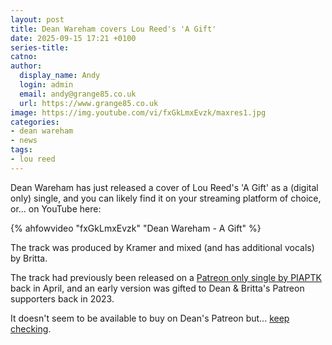 ```yaml
---
layout: post
title: Dean Wareham covers Lou Reed's 'A Gift'
date: 2025-09-15 17:21 +0100
series-title:
catno:
author:
  display_name: Andy
  login: admin
  email: andy@grange85.co.uk
  url: https://www.grange85.co.uk
image: https://img.youtube.com/vi/fxGkLmxEvzk/maxres1.jpg
categories:
- dean wareham
- news
tags:
- lou reed
---
```

Dean Wareham has just released a cover of Lou Reed's 'A Gift' as a (digital only) single, and you can likely find it on your streaming platform of choice, or... on YouTube here:

{% ahfowvideo "fxGkLmxEvzk" "Dean Wareham - A Gift" %}

The track was produced by Kramer and mixed (and has additional vocals) by Britta.

The track had previously been released on a [Patreon only single by PIAPTK](/2025/04/25/new-dean-britta-single-but/) back in April, and an early version was gifted to Dean & Britta's Patreon supporters back in 2023.

It doesn't seem to be available to buy on Dean's Patreon but... [keep checking](https://deanwareham.bandcamp.com/music).
